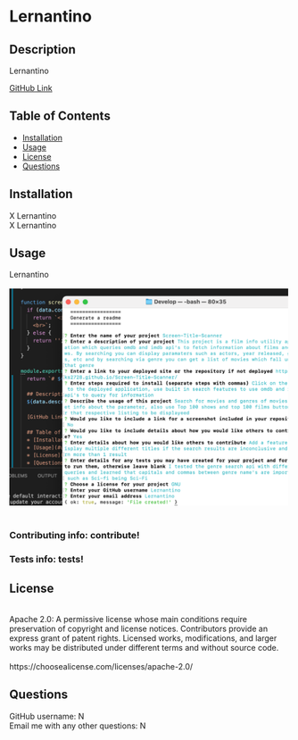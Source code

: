 # Lernantino  

  ## Description  
  Lernantino  
  
  [GitHub Link](https://google.com) 

  ## Table of Contents
  * [Installation](#installation)
  * [Usage](#usage)
  * [License](#license)
  * [Questions](#questions)
 
  ## Installation
  X Lernantino<br>X Lernantino
  
  ## Usage
  Lernantino <br>
  <br>
  <img src='../src/screenshot.png' height='389px' width='500px'></img> <br>
    <br>
  ### Contributing info: contribute!<br>  
  ### Tests info: tests!<br>  
  ## License 
  <br>
  Apache 2.0: A permissive license whose main conditions require preservation of copyright and license notices. Contributors provide an express grant of patent rights. Licensed works, modifications, and larger works may be distributed under different terms and without source code.<br>
  <br>
  https://choosealicense.com/licenses/apache-2.0/<br>
  
  ## Questions <br>
  GitHub username: N <br> 
  Email me with any other questions: N<br>
